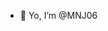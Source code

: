 - 👋 Yo, I’m @MNJ06

<!---
MNJ06/MNJ06 is a ✨ special ✨ repository because its `README.md` (this file) appears on your GitHub profile.
You can click the Preview link to take a look at your changes.
--->
